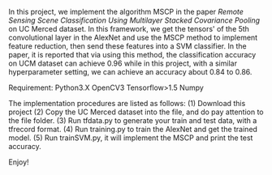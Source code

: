 In this project, we implement the algorithm MSCP in the paper *Remote Sensing Scene Classification Using Multilayer Stacked Covariance Pooling* on UC Merced dataset.
In this framework, we get the tensors' of the 5th convolutional layer in the AlexNet and use  the MSCP method to implement feature reduction, then send these features into a SVM classifier.
In the paper, it is reported that via using this method, the classification accuracy on UCM dataset can achieve 0.96 while in this project, with a similar hyperparameter setting, we can achieve an accuracy about 0.84 to 0.86.

Requirement:
Python3.X
OpenCV3
Tensorflow>1.5
Numpy

The implementation procedures are listed as follows:
(1) Download this project
(2) Copy the UC Merced dataset into the file, and do pay attention to the file folder.
(3) Run tfdata.py to generate your train and test data, with a tfrecord format.
(4) Run training.py to train the AlexNet and get the trained model.
(5) Run trainSVM.py, it will implement the MSCP and print the test accuracy.

Enjoy!

